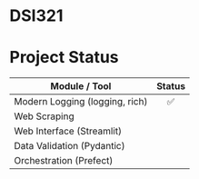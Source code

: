 # DSI321

# Project Status
| Module / Tool | Status |
| - | :-: |
| Modern Logging (logging, rich)     | ✅ |
| Web Scraping                     |        |
| Web Interface (Streamlit)        |        |
| Data Validation (Pydantic)       |        |
| Orchestration (Prefect)          |        |


